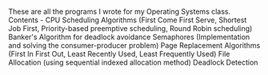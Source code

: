 These are all the programs I wrote for my Operating Systems class.
Contents - 
  CPU Scheduling Algorithms (First Come First Serve, Shortest Job First, Priority-based preemptive scheduling, Round Robin scheduling)
  Banker's Algorithm for deadlock avoidance
  Semaphores (Implementation and solving the consumer-producer problem)
  Page Replacement Algorithms (First In First Out, Least Recently Used, Least Frequently Used)
  File Allocation (using sequential indexed allocation method)
  Deadlock Detection
